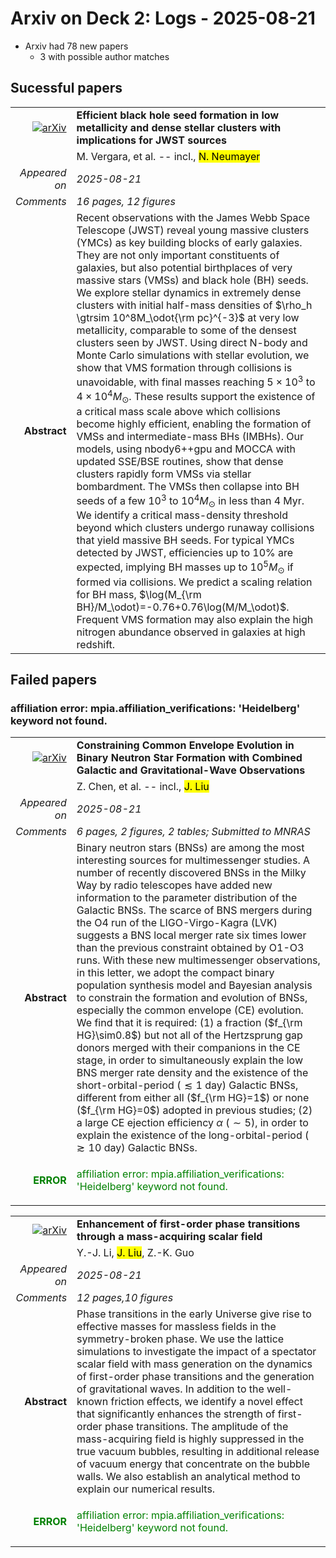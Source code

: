 # Arxiv on Deck 2: Logs - 2025-08-21

* Arxiv had 78 new papers
    * 3 with possible author matches

## Sucessful papers


|||
|---:|:---|
| [![arXiv](https://img.shields.io/badge/arXiv-2508.14260-b31b1b.svg)](https://arxiv.org/abs/2508.14260) | **Efficient black hole seed formation in low metallicity and dense stellar clusters with implications for JWST sources**  |
|| M. Vergara, et al. -- incl., <mark>N. Neumayer</mark> |
|*Appeared on*| *2025-08-21*|
|*Comments*| *16 pages, 12 figures*|
|**Abstract**|            Recent observations with the James Webb Space Telescope (JWST) reveal young massive clusters (YMCs) as key building blocks of early galaxies. They are not only important constituents of galaxies, but also potential birthplaces of very massive stars (VMSs) and black hole (BH) seeds. We explore stellar dynamics in extremely dense clusters with initial half-mass densities of $\rho_h \gtrsim 10^8M_\odot{\rm pc}^{-3}$ at very low metallicity, comparable to some of the densest clusters seen by JWST. Using direct N-body and Monte Carlo simulations with stellar evolution, we show that VMS formation through collisions is unavoidable, with final masses reaching $5\times10^3$ to $4\times10^4M_\odot$. These results support the existence of a critical mass scale above which collisions become highly efficient, enabling the formation of VMSs and intermediate-mass BHs (IMBHs). Our models, using nbody6++gpu and MOCCA with updated SSE/BSE routines, show that dense clusters rapidly form VMSs via stellar bombardment. The VMSs then collapse into BH seeds of a few $10^3$ to $10^4M_\odot$ in less than 4 Myr. We identify a critical mass-density threshold beyond which clusters undergo runaway collisions that yield massive BH seeds. For typical YMCs detected by JWST, efficiencies up to 10% are expected, implying BH masses up to $10^5M_\odot$ if formed via collisions. We predict a scaling relation for BH mass, $\log(M_{\rm BH}/M_\odot)=-0.76+0.76\log(M/M_\odot)$. Frequent VMS formation may also explain the high nitrogen abundance observed in galaxies at high redshift.         |

## Failed papers

### affiliation error: mpia.affiliation_verifications: 'Heidelberg' keyword not found. 


|||
|---:|:---|
| [![arXiv](https://img.shields.io/badge/arXiv-2508.14397-b31b1b.svg)](https://arxiv.org/abs/2508.14397) | **Constraining Common Envelope Evolution in Binary Neutron Star Formation with Combined Galactic and Gravitational-Wave Observations**  |
|| Z. Chen, et al. -- incl., <mark>J. Liu</mark> |
|*Appeared on*| *2025-08-21*|
|*Comments*| *6 pages, 2 figures, 2 tables; Submitted to MNRAS*|
|**Abstract**|            Binary neutron stars (BNSs) are among the most interesting sources for multimessenger studies. A number of recently discovered BNSs in the Milky Way by radio telescopes have added new information to the parameter distribution of the Galactic BNSs. The scarce of BNS mergers during the O4 run of the LIGO-Virgo-Kagra (LVK) suggests a BNS local merger rate six times lower than the previous constraint obtained by O1-O3 runs. With these new multimessenger observations, in this letter, we adopt the compact binary population synthesis model and Bayesian analysis to constrain the formation and evolution of BNSs, especially the common envelope (CE) evolution. We find that it is required: (1) a fraction ($f_{\rm HG}\sim0.8$) but not all of the Hertzsprung gap donors merged with their companions in the CE stage, in order to simultaneously explain the low BNS merger rate density and the existence of the short-orbital-period ($\lesssim 1$ day) Galactic BNSs, different from either all ($f_{\rm HG}=1$) or none ($f_{\rm HG}=0$) adopted in previous studies; (2) a large CE ejection efficiency $\alpha$ ($\sim 5$), in order to explain the existence of the long-orbital-period ($\gtrsim 10$ day) Galactic BNSs.         |
|<p style="color:green"> **ERROR** </p>| <p style="color:green">affiliation error: mpia.affiliation_verifications: 'Heidelberg' keyword not found.</p> |


|||
|---:|:---|
| [![arXiv](https://img.shields.io/badge/arXiv-2508.14665-b31b1b.svg)](https://arxiv.org/abs/2508.14665) | **Enhancement of first-order phase transitions through a mass-acquiring scalar field**  |
|| Y.-J. Li, <mark>J. Liu</mark>, Z.-K. Guo |
|*Appeared on*| *2025-08-21*|
|*Comments*| *12 pages,10 figures*|
|**Abstract**|            Phase transitions in the early Universe give rise to effective masses for massless fields in the symmetry-broken phase. We use the lattice simulations to investigate the impact of a spectator scalar field with mass generation on the dynamics of first-order phase transitions and the generation of gravitational waves. In addition to the well-known friction effects, we identify a novel effect that significantly enhances the strength of first-order phase transitions. The amplitude of the mass-acquiring field is highly suppressed in the true vacuum bubbles, resulting in additional release of vacuum energy that concentrate on the bubble walls. We also establish an analytical method to explain our numerical results.         |
|<p style="color:green"> **ERROR** </p>| <p style="color:green">affiliation error: mpia.affiliation_verifications: 'Heidelberg' keyword not found.</p> |

